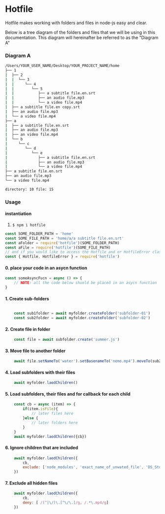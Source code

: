 # Hotfile
Hotfile makes working with folders and files in node-js easy and clear.


Below is a tree diagram of the folders and files that we will be using in this documentation. This diagram will hereinafter be referred to as the "Diagram A"

### Diagram A
```cmd
/Users/YOUR_USER_NAME/Desktop/YOUR_PROJECT_NAME/home
├── 1
|  ├── 2
|  |  └── 3
|  |     └── 4
|  |        └── 5
|  |           ├── a subtitle file.en.srt
|  |           ├── an audio file.mp3
|  |           └── a video file.mp4
|  ├── a subtitle file.en copy.srt
|  ├── an audio file.mp3
|  └── a video file.mp4
├── a
|  ├── a subtitle file.en.srt
|  ├── an audio file.mp3
|  ├── an video file.mp4
|  └── b
|     └── c
|        └── d
|           └── e
|              ├── a subtitle file.en.srt
|              ├── an audio file.mp3
|              └── a video file.mp4
├── a subtitle file.en.srt
├── an audio file.mp3
└── a video file.mp4

directory: 10 file: 15
```
### Usage


#### instantiation
1. <code>$ npm i hotfile</code>

```js
const SOME_FOLDER_PATH = 'home'
const SOME_FILE_PATH = 'home/a/a subtitle file.en.srt'
const aFolder = require('hotfile')(SOME_FOLDER_PATH)
const aFile = require('hotfile')(SOME_FILE_PATH)
// and if you would like to access the Hotfile and or HotfileError class
const { Hotfile, HotfileError } = require('hotfile')
```


#### 0. place your code in an asycn function
```js
const someAsyncFucn = async () => {
    // NOTE: all the code below shuold be placed in an asycn function
}

```
#### 1. Create sub-folders
```js

    const sub1folder = await myfolder.createFolder('subfolder-01')
    const sub2folder = await myfolder.createFolder('subfolder-02')

```

#### 2. Create file in folder
```js
    const file = await subfolder.create('summer.js')
```

#### 3. Move file to another folder
```js
    await file.setNameTo('water').setBasenameTo('nemo.mp4').moveTo(sub2folder)
```
#### 4. Load subfolders with their files
```js
    await myfolder.laodChildren()
```
#### 5. Load subfolders, their files and for callback for each child
```js
    const cb = async (item) => {
        if(item.isFile){
            // later files here
        }else {
            // later folders here
        }
    } 
    await myfolder.laodChildren({cb})
```
#### 6. Ignore children that are included
```js
    await myfolder.laodChildren({
        cb,
        exclude: ['node_modules', 'exact_name_of_unwated_file', 'DS_Store']
    })
```
#### 7. Exclude all hidden files
```js
    await myfolder.laodChildren({
        cb,
        deny: [ /(^|\/)\.[^\/\.]/g, /.*\.mp4/g]
    })

```